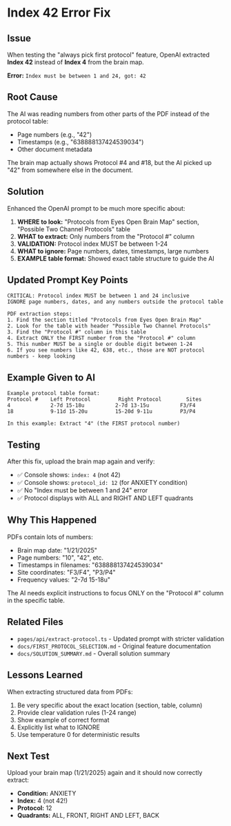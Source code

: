 # Index 42 Error Fix

## Issue

When testing the "always pick first protocol" feature, OpenAI extracted **Index 42** instead of **Index 4** from the brain map.

**Error:** `Index must be between 1 and 24, got: 42`

## Root Cause

The AI was reading numbers from other parts of the PDF instead of the protocol table:
- Page numbers (e.g., "42")
- Timestamps (e.g., "638888137424539034")
- Other document metadata

The brain map actually shows Protocol #4 and #18, but the AI picked up "42" from somewhere else in the document.

## Solution

Enhanced the OpenAI prompt to be much more specific about:

1. **WHERE to look:** "Protocols from Eyes Open Brain Map" section, "Possible Two Channel Protocols" table
2. **WHAT to extract:** Only numbers from the "Protocol #" column
3. **VALIDATION:** Protocol index MUST be between 1-24
4. **WHAT to ignore:** Page numbers, dates, timestamps, large numbers
5. **EXAMPLE table format:** Showed exact table structure to guide the AI

## Updated Prompt Key Points

```
CRITICAL: Protocol index MUST be between 1 and 24 inclusive
IGNORE page numbers, dates, and any numbers outside the protocol table

PDF extraction steps:
1. Find the section titled "Protocols from Eyes Open Brain Map"
2. Look for the table with header "Possible Two Channel Protocols"
3. Find the "Protocol #" column in this table
4. Extract ONLY the FIRST number from the "Protocol #" column
5. This number MUST be a single or double digit between 1-24
6. If you see numbers like 42, 638, etc., those are NOT protocol numbers - keep looking
```

## Example Given to AI

```
Example protocol table format:
Protocol #    Left Protocol         Right Protocol        Sites
4             2-7d 15-18u          2-7d 13-15u          F3/F4
18            9-11d 15-20u         15-20d 9-11u         P3/P4

In this example: Extract "4" (the FIRST protocol number)
```

## Testing

After this fix, upload the brain map again and verify:
- ✅ Console shows: `index: 4` (not 42)
- ✅ Console shows: `protocol_id: 12` (for ANXIETY condition)
- ✅ No "Index must be between 1 and 24" error
- ✅ Protocol displays with ALL and RIGHT AND LEFT quadrants

## Why This Happened

PDFs contain lots of numbers:
- Brain map date: "1/21/2025"
- Page numbers: "10", "42", etc.
- Timestamps in filenames: "638888137424539034"
- Site coordinates: "F3/F4", "P3/P4"
- Frequency values: "2-7d 15-18u"

The AI needs explicit instructions to focus ONLY on the "Protocol #" column in the specific table.

## Related Files

- `pages/api/extract-protocol.ts` - Updated prompt with stricter validation
- `docs/FIRST_PROTOCOL_SELECTION.md` - Original feature documentation
- `docs/SOLUTION_SUMMARY.md` - Overall solution summary

## Lessons Learned

When extracting structured data from PDFs:
1. Be very specific about the exact location (section, table, column)
2. Provide clear validation rules (1-24 range)
3. Show example of correct format
4. Explicitly list what to IGNORE
5. Use temperature 0 for deterministic results

## Next Test

Upload your brain map (1/21/2025) again and it should now correctly extract:
- **Condition:** ANXIETY
- **Index:** 4 (not 42!)
- **Protocol:** 12
- **Quadrants:** ALL, FRONT, RIGHT AND LEFT, BACK

